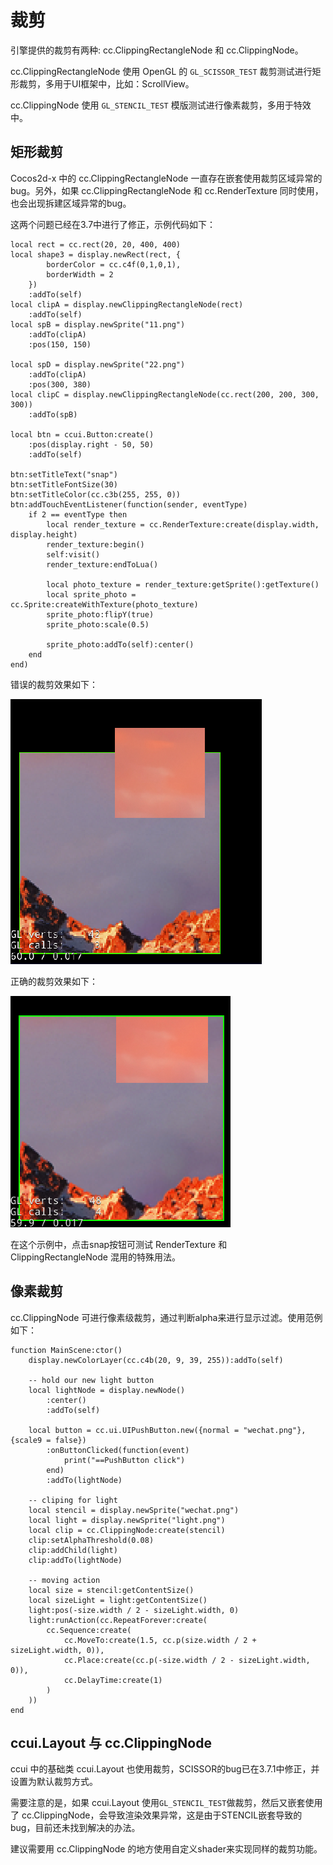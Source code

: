 # 裁剪

引擎提供的裁剪有两种: cc.ClippingRectangleNode 和 cc.ClippingNode。

cc.ClippingRectangleNode 使用 OpenGL 的 `GL_SCISSOR_TEST` 裁剪测试进行矩形裁剪，多用于UI框架中，比如：ScrollView。

cc.ClippingNode 使用 `GL_STENCIL_TEST` 模版测试进行像素裁剪，多用于特效中。

## 矩形裁剪

Cocos2d-x 中的 cc.ClippingRectangleNode 一直存在嵌套使用裁剪区域异常的bug。另外，如果 cc.ClippingRectangleNode 和 cc.RenderTexture 同时使用，也会出现拆建区域异常的bug。

这两个问题已经在3.7中进行了修正，示例代码如下：

```
local rect = cc.rect(20, 20, 400, 400)
local shape3 = display.newRect(rect, {
		borderColor = cc.c4f(0,1,0,1),
		borderWidth = 2
	})
	:addTo(self)
local clipA = display.newClippingRectangleNode(rect)
	:addTo(self)
local spB = display.newSprite("11.png")
	:addTo(clipA)
	:pos(150, 150)

local spD = display.newSprite("22.png")
	:addTo(clipA)
	:pos(300, 380)
local clipC = display.newClippingRectangleNode(cc.rect(200, 200, 300, 300))
	:addTo(spB)

local btn = ccui.Button:create()
	:pos(display.right - 50, 50)
	:addTo(self)

btn:setTitleText("snap")
btn:setTitleFontSize(30)
btn:setTitleColor(cc.c3b(255, 255, 0))
btn:addTouchEventListener(function(sender, eventType)
	if 2 == eventType then
		local render_texture = cc.RenderTexture:create(display.width, display.height)
		render_texture:begin()
		self:visit()
		render_texture:endToLua()

		local photo_texture = render_texture:getSprite():getTexture()
		local sprite_photo = cc.Sprite:createWithTexture(photo_texture)
		sprite_photo:flipY(true)
		sprite_photo:scale(0.5)

		sprite_photo:addTo(self):center()
	end
end)
```

错误的裁剪效果如下：

![](./wrong.png)

正确的裁剪效果如下：

![](./right.png)

在这个示例中，点击snap按钮可测试 RenderTexture 和 ClippingRectangleNode 混用的特殊用法。

## 像素裁剪

cc.ClippingNode 可进行像素级裁剪，通过判断alpha来进行显示过滤。使用范例如下：

```
function MainScene:ctor()
	display.newColorLayer(cc.c4b(20, 9, 39, 255)):addTo(self)

	-- hold our new light button
	local lightNode = display.newNode()
		:center()
		:addTo(self)
	
	local button = cc.ui.UIPushButton.new({normal = "wechat.png"}, {scale9 = false})
		:onButtonClicked(function(event)
            print("==PushButton click")
        end)
		:addTo(lightNode)

	-- cliping for light
	local stencil = display.newSprite("wechat.png")
	local light = display.newSprite("light.png")
	local clip = cc.ClippingNode:create(stencil)
	clip:setAlphaThreshold(0.08)
	clip:addChild(light)
	clip:addTo(lightNode)

	-- moving action
	local size = stencil:getContentSize()
	local sizeLight = light:getContentSize()
	light:pos(-size.width / 2 - sizeLight.width, 0)
	light:runAction(cc.RepeatForever:create(
		cc.Sequence:create(
			cc.MoveTo:create(1.5, cc.p(size.width / 2 + sizeLight.width, 0)),
			cc.Place:create(cc.p(-size.width / 2 - sizeLight.width, 0)),
			cc.DelayTime:create(1)
		)
	))
end
```

## ccui.Layout 与 cc.ClippingNode

ccui 中的基础类 ccui.Layout 也使用裁剪，SCISSOR的bug已在3.7.1中修正，并设置为默认裁剪方式。

需要注意的是，如果 ccui.Layout 使用`GL_STENCIL_TEST`做裁剪，然后又嵌套使用了 cc.ClippingNode，会导致渲染效果异常，这是由于STENCIL嵌套导致的bug，目前还未找到解决的办法。

建议需要用 cc.ClippingNode 的地方使用自定义shader来实现同样的裁剪功能。